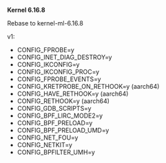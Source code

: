 **Kernel 6.16.8**

Rebase to kernel-ml-6.16.8

v1:

- CONFIG_FPROBE=y
- CONFIG_INET_DIAG_DESTROY=y
- CONFIG_IKCONFIG=y
- CONFIG_IKCONFIG_PROC=y
- CONFIG_FPROBE_EVENTS=y
- CONFIG_KRETPROBE_ON_RETHOOK=y (aarch64)
- CONFIG_HAVE_RETHOOK=y (aarch64)
- CONFIG_RETHOOK=y (aarch64)
- CONFIG_GDB_SCRIPTS=y
- CONFIG_BPF_LIRC_MODE2=y
- CONFIG_BPF_PRELOAD=y
- CONFIG_BPF_PRELOAD_UMD=y
- CONFIG_NET_FOU=y
- CONFIG_NETKIT=y
- CONFIG_BPFILTER_UMH=y
